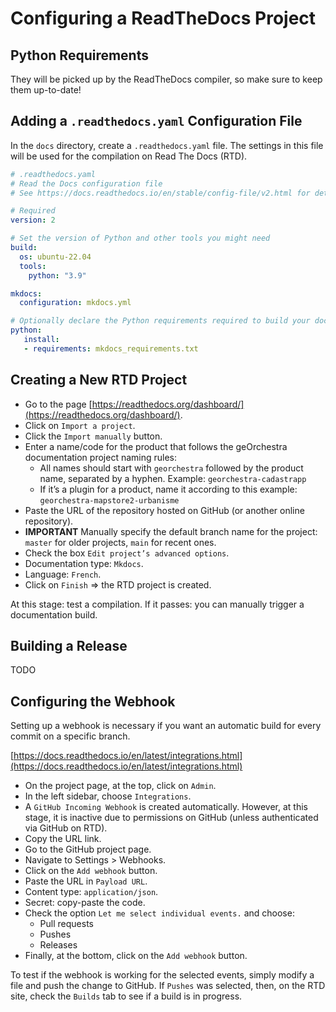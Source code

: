 # Configuring a ReadTheDocs Project

## Python Requirements

They will be picked up by the ReadTheDocs compiler, so make sure to keep them up-to-date!

## Adding a `.readthedocs.yaml` Configuration File

In the `docs` directory, create a `.readthedocs.yaml` file. The settings in this file will be used for the compilation on Read The Docs (RTD).

```yaml
# .readthedocs.yaml
# Read the Docs configuration file
# See https://docs.readthedocs.io/en/stable/config-file/v2.html for details

# Required
version: 2

# Set the version of Python and other tools you might need
build:
  os: ubuntu-22.04
  tools:
    python: "3.9"

mkdocs:
  configuration: mkdocs.yml

# Optionally declare the Python requirements required to build your docs
python:
   install:
   - requirements: mkdocs_requirements.txt
```

## Creating a New RTD Project

* Go to the page [https://readthedocs.org/dashboard/](https://readthedocs.org/dashboard/).
* Click on `Import a project`.
* Click the `Import manually` button.
* Enter a name/code for the product that follows the geOrchestra documentation project naming rules:
  * All names should start with `georchestra` followed by the product name, separated by a hyphen. Example: `georchestra-cadastrapp`
  * If it’s a plugin for a product, name it according to this example: `georchestra-mapstore2-urbanisme`
* Paste the URL of the repository hosted on GitHub (or another online repository).
* **IMPORTANT** Manually specify the default branch name for the project: `master` for older projects, `main` for recent ones.
* Check the box `Edit project’s advanced options`.
* Documentation type: `Mkdocs`.
* Language: `French`.
* Click on `Finish` => the RTD project is created.

At this stage: test a compilation.
If it passes: you can manually trigger a documentation build.

## Building a Release

TODO

## Configuring the Webhook

Setting up a webhook is necessary if you want an automatic build for every commit on a specific branch.

[https://docs.readthedocs.io/en/latest/integrations.html](https://docs.readthedocs.io/en/latest/integrations.html)

* On the project page, at the top, click on `Admin`.
* In the left sidebar, choose `Integrations`.
* A `GitHub Incoming Webhook` is created automatically. However, at this stage, it is inactive due to permissions on GitHub (unless authenticated via GitHub on RTD).
* Copy the URL link.
* Go to the GitHub project page.
* Navigate to Settings > Webhooks.
* Click on the `Add webhook` button.
* Paste the URL in `Payload URL`.
* Content type: `application/json`.
* Secret: copy-paste the code.
* Check the option `Let me select individual events.` and choose:
  * Pull requests
  * Pushes
  * Releases
* Finally, at the bottom, click on the `Add webhook` button.

To test if the webhook is working for the selected events, simply modify a file and push the change to GitHub. If `Pushes` was selected, then, on the RTD site, check the `Builds` tab to see if a build is in progress.
